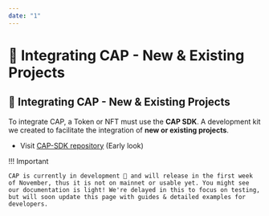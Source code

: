 ```yaml
---
date: "1"
---
```

# 👑 Integrating CAP - New & Existing Projects
## 👑 Integrating CAP - New & Existing Projects

To integrate CAP, a Token or NFT must use the **CAP SDK**. A development kit we created to facilitate the integration of **new or existing projects**.

- Visit [CAP-SDK repository](https://github.com/Psychedelic/cap/tree/cap-sdk/sdk) (Early look)

!!! Important

    CAP is currently in development 🚧 and will release in the first week of November, thus it is not on mainnet or usable yet. You might see our documentation is light! We're delayed in this to focus on testing, but will soon update this page with guides & detailed examples for developers.